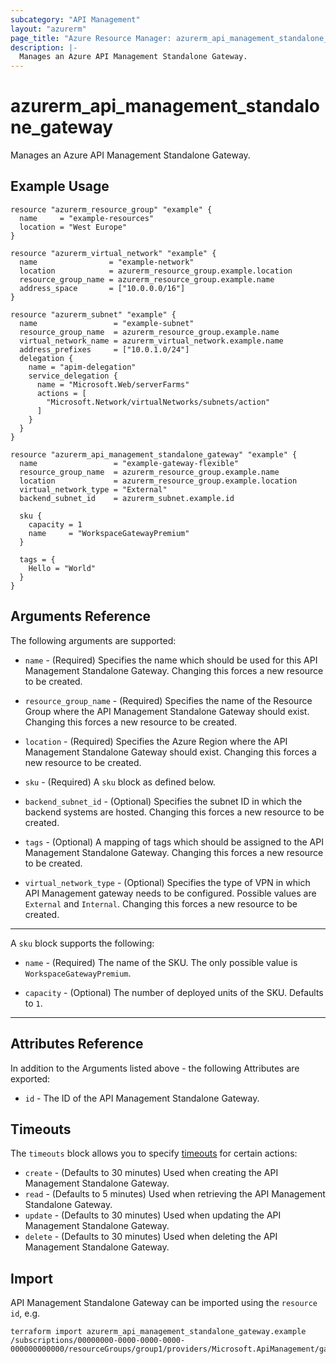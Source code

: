 ```yaml
---
subcategory: "API Management"
layout: "azurerm"
page_title: "Azure Resource Manager: azurerm_api_management_standalone_gateway"
description: |-
  Manages an Azure API Management Standalone Gateway.
---
```


# azurerm_api_management_standalone_gateway

Manages an Azure API Management Standalone Gateway.

## Example Usage

```hcl
resource "azurerm_resource_group" "example" {
  name     = "example-resources"
  location = "West Europe"
}

resource "azurerm_virtual_network" "example" {
  name                = "example-network"
  location            = azurerm_resource_group.example.location
  resource_group_name = azurerm_resource_group.example.name
  address_space       = ["10.0.0.0/16"]
}

resource "azurerm_subnet" "example" {
  name                 = "example-subnet"
  resource_group_name  = azurerm_resource_group.example.name
  virtual_network_name = azurerm_virtual_network.example.name
  address_prefixes     = ["10.0.1.0/24"]
  delegation {
    name = "apim-delegation"
    service_delegation {
      name = "Microsoft.Web/serverFarms"
      actions = [
        "Microsoft.Network/virtualNetworks/subnets/action"
      ]
    }
  }
}

resource "azurerm_api_management_standalone_gateway" "example" {
  name                 = "example-gateway-flexible"
  resource_group_name  = azurerm_resource_group.example.name
  location             = azurerm_resource_group.example.location
  virtual_network_type = "External"
  backend_subnet_id    = azurerm_subnet.example.id

  sku {
    capacity = 1
    name     = "WorkspaceGatewayPremium"
  }

  tags = {
    Hello = "World"
  }
}
```

## Arguments Reference

The following arguments are supported:

* `name` - (Required) Specifies the name which should be used for this API Management Standalone Gateway. Changing this forces a new resource to be created.

* `resource_group_name` - (Required) Specifies the name of the Resource Group where the API Management Standalone Gateway should exist. Changing this forces a new resource to be created.

* `location` - (Required) Specifies the Azure Region where the API Management Standalone Gateway should exist. Changing this forces a new resource to be created.

* `sku` - (Required) A `sku` block as defined below.

* `backend_subnet_id` - (Optional) Specifies the subnet ID in which the backend systems are hosted. Changing this forces a new resource to be created.

* `tags` - (Optional) A mapping of tags which should be assigned to the API Management Standalone Gateway. Changing this forces a new resource to be created.

* `virtual_network_type` - (Optional) Specifies the type of VPN in which API Management gateway needs to be configured. Possible values are `External` and `Internal`. Changing this forces a new resource to be created.

---

A `sku` block supports the following:

* `name` - (Required) The name of the SKU. The only possible value is `WorkspaceGatewayPremium`.

* `capacity` - (Optional) The number of deployed units of the SKU. Defaults to `1`.

---

## Attributes Reference

In addition to the Arguments listed above - the following Attributes are exported:

* `id` - The ID of the API Management Standalone Gateway.

## Timeouts

The `timeouts` block allows you to specify [timeouts](https://www.terraform.io/docs/configuration/resources.html#timeouts) for certain actions:

* `create` - (Defaults to 30 minutes) Used when creating the API Management Standalone Gateway.
* `read` - (Defaults to 5 minutes) Used when retrieving the API Management Standalone Gateway.
* `update` - (Defaults to 30 minutes) Used when updating the API Management Standalone Gateway.
* `delete` - (Defaults to 30 minutes) Used when deleting the API Management Standalone Gateway.

## Import

API Management Standalone Gateway can be imported using the `resource id`, e.g.

```shell
terraform import azurerm_api_management_standalone_gateway.example /subscriptions/00000000-0000-0000-0000-000000000000/resourceGroups/group1/providers/Microsoft.ApiManagement/gateways/gateway1
```
